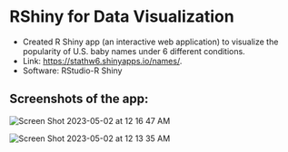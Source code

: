 # RShiny for Data Visualization
- Created R Shiny app (an interactive web application) to visualize the popularity of U.S. baby names under 6 different conditions.
- Link: https://stathw6.shinyapps.io/names/.
- Software: RStudio-R Shiny

## Screenshots of the app:

![Screen Shot 2023-05-02 at 12 16 47 AM](https://user-images.githubusercontent.com/112211152/235578162-6541e3b3-61ac-48aa-82c4-7c8c3453aa61.png)

![Screen Shot 2023-05-02 at 12 13 35 AM](https://user-images.githubusercontent.com/112211152/235578187-f4eb53e9-3782-4077-bead-16e961205b33.png)
